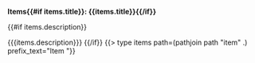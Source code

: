 **Items{{#if items.title}}: {{items.title}}{{/if}}**

{{#if items.description}}

{{{items.description}}}
{{/if}}
{{> type items path=(pathjoin path "item" .) prefix_text="Item "}}
